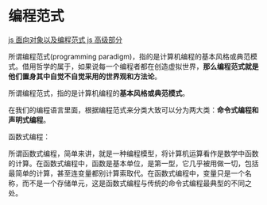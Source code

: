 # 编程范式

[js 面向对象以及编程范式 js 高级部分](https://blog.csdn.net/qq_41764462/article/details/103296387)

所谓编程范式(programming paradigm)，指的是计算机编程的基本风格或典范模式。借用哲学的属于，如果说每一个编程者都在创造虚拟世界，**那么编程范式就是他们置身其中自觉不自觉采用的世界观和方法论**。

所谓编程范式，指的是计算机编程的**基本风格或典范模式**。

在我们的编程语言里面，根据编程范式来分类大致可以分为两大类：**命令式编程和声明式编程**。

函数式编程：

所谓函数式编程，简单来讲，就是一种编程模型，将计算机运算看作是数学中函数的计算。在函数式编程中，函数是基本单位，是第一型，它几乎被用做一切，包括最简单的计算，甚至连变量都别计算索取代。在函数式编程中，变量只是一个名称，而不是一个存储单元，这是函数式编程与传统的命令式编程最典型的不同之处。
